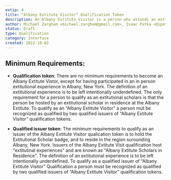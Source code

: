 ```yaml
---
extip: 4
title: “Albany Extitute Visitor” Qualification Token
description: An Albany Extitute Visitor is a person who attends an extitutional experience in Albany New York, hosted by one of the Extitutional Scholars in Residence at the Albany Extitute. An extitutional experience is an unstructured in person intellectual exchange. Extitutional experiences may involve exploratory co-creation in any medium. 
author: Michael Zargham <michael.zargham@gmail.com>, Isaac Patka <@ipatka>
status: Draft
type: Qualification
category: Interface
created: 2022-10-02
---
```


## Minimum Requirements:

- **Qualification token**: There are no minimum requirements to become an Albany Extitute Vistor, except for having participated in an in person extitutional experience in Albany, New York. The definition of an extitutional experience is to be left intentionally underdefined. The only requirement for a person to qualify as an extitutional scholars is that the person be hosted by an extitutional scholar in residence at the Albany Extitute. To qualify as an “Albany Extitute Visitor”  a person mut be recognized as qualified by two qualified issuers of “Albany Extitute Visitor” qualification tokens.

- **Qualified issuer token**: The minimum requirements to qualify as an issuer of the Albany Extitute Visitor qualication token is to hold the Extitutional Scholar badge, and to reside in the region surounding Albany, New York. Issuers of the Albany Extitute Visit qualification host "extitutinal experiences" and are known as "Albany Extitute Scholars in Residence".
The definition of an extitutional experience is to be left intentionally underdefined. To qualify as a qualified issuer of “Albany Extitute Visitor” Qualification a person must be recognized as qualified by two qualified issuers of “Albany Extitute Visitor” qualification tokens.
